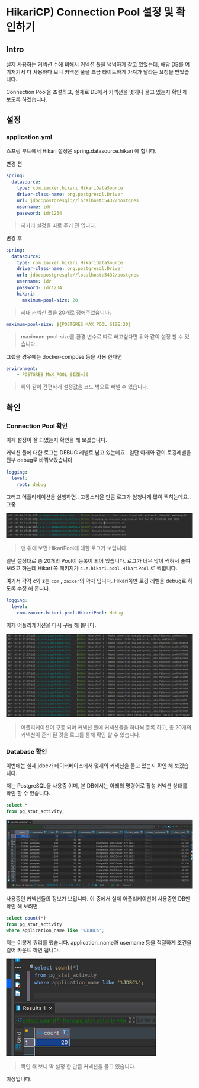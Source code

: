# HikariCP) Connection Pool 설정 및 확인하기

## Intro

실제 사용하는 커넥션 수에 비해서 커넥션 풀을 넉넉하게 잡고 있었는데, 해당 DB를 여기저기서 다 사용하다 보니 커넥션 풀을 조금 타이트하게 가져가 달라는 요청을 받았습니다.

Connection Pool을 조절하고, 실제로 DB에서 커넥션을 몇개나 물고 있는지 확인 해 보도록 하겠습니다.

## 설정

### application.yml

스프링 부트에서 Hikari 설정은 spring.datasource.hikari 에 합니다.

변경 전

```yaml
spring:
  datasource:
    type: com.zaxxer.hikari.HikariDataSource
    driver-class-name: org.postgresql.Driver
    url: jdbc:postgresql://localhost:5432/postgres
    username: idr
    password: idr1234
```

> 히카리 설정을 따로 주기 전 입니다.

변경 후

```yaml
spring:
  datasource:
    type: com.zaxxer.hikari.HikariDataSource
    driver-class-name: org.postgresql.Driver
    url: jdbc:postgresql://localhost:5432/postgres
    username: idr
    password: idr1234
    hikari:
      maximum-pool-size: 20
```

> 최대 커넥션 풀을 20개로 정해주었습니다.

```yaml
maximum-pool-size: ${POSTGRES_MAX_POOL_SIZE:20}
```

> maximum-pool-size를 환경 변수로 따로 빼고싶다면 위와 같이 설정 할 수 있습니다.

그랬을 경우에는 docker-compose 등을 사용 한다면

```yaml
environment:
	- POSTGRES_MAX_POOL_SIZE=50
```

> 위와 같이 간편하게 설정값을 코드 밖으로 빼낼 수 있습니다.

## 확인

### Connection Pool 확인

이제 설정이 잘 되었는지 확인을 해 보겠습니다.

커넥션 풀에 대한 로그는 DEBUG 레벨로 남고 있는데요.. 일단 아래와 같이 로깅레벨을 전부 debug로 바꿔보았습니다.

```yaml
logging:
  level:
    root: debug
```

그러고 어플리케이션을 실행하면.. 고통스러울 만큼 로그가 엄청나게 많이 찍히는데요.. 그중

![image-20220304172523125](https://raw.githubusercontent.com/Shane-Park/mdblog/main/backend/spring/hikari/maximum-pool-size.assets/image-20220304172523125.png)

> 맨 위에 보면 HikariPool에 대한 로그가 보입니다.

일단 설정대로 총 20개의 Pool이 등록이 되어 있습니다. 로그가 너무 많이 찍혀서 줄여보려고 하는데 Hikari 쪽 패키지가 `c.z.hikari.pool.HikariPool` 로 찍힙니다. 

여기서 각각 c와 z는 `com` , `zaxxer`의 약자 입니다. Hikari쪽만 로깅 레벨을 debug로 하도록 수정 해 줍니다.

```yaml
logging:
  level:
    com.zaxxer.hikari.pool.HikariPool: debug
```

이제 어플리케이션을 다시 구동 해 봅니다.

![image-20220304172732922](https://raw.githubusercontent.com/Shane-Park/mdblog/main/backend/spring/hikari/maximum-pool-size.assets/image-20220304172732922.png)

> 어플리케이션이 구동 되며 커넥션 풀에 커넥션들을 하나씩 등록 하고, 총 20개의 커넥션이 준비 된 것을 로그를 통해 확인 할 수 있습니다.

### Database 확인

이번에는 실제 jdbc가 데이터베이스에서 몇개의 커넥션을 물고 있는지 확인 해 보겠습니다.

저는 PostgreSQL을 사용중 이며, 본 DB에서는 아래의 명령어로 활성 커넥션 상태를 확인 할 수 있습니다.

```sql
select * 
from pg_stat_activity;
```

![image-20220304173035950](https://raw.githubusercontent.com/Shane-Park/mdblog/main/backend/spring/hikari/maximum-pool-size.assets/image-20220304173035950.png)

사용중인 커넥션들의 정보가 보입니다. 이 중에서 실제 어플리케이션이 사용중인 DB만 확인 해 보려면 

```sql
select count(*)
from pg_stat_activity
where application_name like '%JDBC%';
```

저는 이렇게 쿼리를 했습니다. application_name과 username 등을 적절하게 조건을 걸어 카운트 하면 됩니다.

![image-20220304173320058](https://raw.githubusercontent.com/Shane-Park/mdblog/main/backend/spring/hikari/maximum-pool-size.assets/image-20220304173320058.png)

>  확인 해 보니 딱 설정 한 만큼 커넥션을 물고 있습니다.

이상입니다.